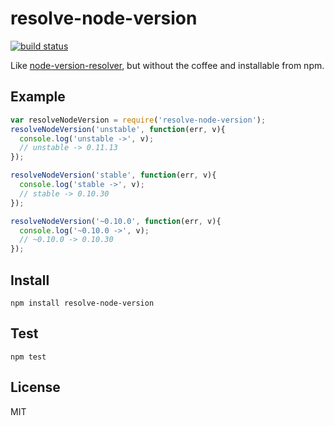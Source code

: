 # resolve-node-version

[![build status](https://secure.travis-ci.org/imlucas/resolve-node-version.png)](http://travis-ci.org/imlucas/resolve-node-version)

Like [node-version-resolver](https://github.com/heroku/node-version-resolver),
but without the coffee and installable from npm.

## Example

```javascript
var resolveNodeVersion = require('resolve-node-version');
resolveNodeVersion('unstable', function(err, v){
  console.log('unstable ->', v);
  // unstable -> 0.11.13
});

resolveNodeVersion('stable', function(err, v){
  console.log('stable ->', v);
  // stable -> 0.10.30
});

resolveNodeVersion('~0.10.0', function(err, v){
  console.log('~0.10.0 ->', v);
  // ~0.10.0 -> 0.10.30
});
```

## Install

```
npm install resolve-node-version
```

## Test

```
npm test
```

## License

MIT
